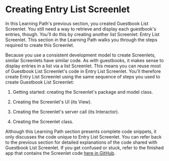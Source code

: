 # Creating Entry List Screenlet

In this Learning Path's previous section, you created Guestbook List Screenlet. 
You still need a way to retrieve and display each guestbook's entries, though. 
You'll do this by creating another list Screenlet: Entry List Screenlet. This 
section in the Learning Path walks you through the steps required to create this 
Screenlet. 

Because you use a consistent development model to create Screenlets, similar 
Screenlets have similar code. As with guestbooks, it makes sense to display 
entries in a list via a list Screenlet. This means you can reuse most of 
Guestbook List Screenlet's code in Entry List Screenlet. You'll therefore create 
Entry List Screenlet using the same sequence of steps you used to create 
Guestbook List Screenlet: 

1. Getting started: creating the Screenlet's package and model class. 

2. Creating the Screenlet's UI (its View). 

3. Creating the Screenlet's server call (its Interactor). 

4. Creating the Screenlet class. 

Although this Learning Path section presents complete code snippets, it only 
discusses the code unique to Entry List Screenlet. You can refer back to the 
previous section for detailed explanations of the code shared with Guestbook 
List Screenlet. If you get confused or stuck, refer to the finished app 
that contains the Screenlet code 
[here in GitHub](https://github.com/liferay/liferay-docs/tree/6.2.x/develop/tutorials/code/04-mobile/screenlets-app/LiferayGuestbook). 
<!-- Update link -->
